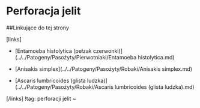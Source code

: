 # Perforacja jelit





##Linkujące do tej strony

[links]

- [Entamoeba histolytica (pełzak czerwonki)](../../Patogeny/Pasożyty/Pierwotniaki/Entamoeba histolytica.md)

- [Anisakis simplex](../../Patogeny/Pasożyty/Robaki/Anisakis simplex.md)

- [Ascaris lumbricoides (glista ludzka)](../../Patogeny/Pasożyty/Robaki/Ascaris lumbricoides (glista ludzka).md)


[/links]
!tag: perforacji jelit
~

